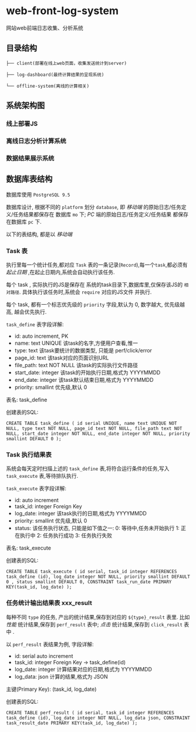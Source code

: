 # web-front-log-system
网站web前端日志收集、分析系统

## 目录结构

```
├── client(部署在线上web页面，收集发送统计到server)

├── log-dashboard(最终计算结果的呈现系统)

└── offline-system(离线的计算相关)
```

## 系统架构图


### 线上部署JS


### 离线日志分析计算系统


### 数据结果展示系统


## 数据库表结构

数据库使用 `PostgreSQL 9.5`

数据库设计, 根据不同的 `platform` 划分 `database`, 即 *移动端* 的原始日志/任务定义/任务结果都保存在 数据库 `mo` 下;
 *PC* 端的原始日志/任务定义/任务结果 都保存在数据库 `pc` 下.
 
以下的表结构, 都是以 *移动端* 
 

### Task 表

执行里每一个统计任务,都对应 `Task` 表的一条记录(`Record`),每一个`task`,都必须有 *起止日期* ,在起止日期内,系统会自动执行该任务.

每个 task , 实际执行的JS是保存在 系统的task目录下,数据库里,仅保存该JS的 `相对路径`. 具体执行该任务时,系统会 `require` 对应的JS文件
并执行.

每个 task, 都有一个标志优先级的 `priority` 字段,默认为 0, 数字越大, 优先级越高, 越会优先执行.

`task_define` 表字段详解:

* id: auto increment, PK
* name: text UNIQUE 该task的名字,方便用户查看,惟一
* type: text 该task要统计的数据类型, 只能是  perf/click/error
* page_id: text 该task对应的页面识别URL
* file_path: text NOT NULL 该task的实际执行文件路径
* start_date: integer 该task的开始执行日期,格式为 YYYYMMDD
* end_date: integer 该task默认结束日期,格式为 YYYYMMDD
* priority: smallint 优先级,默认 0


表名: task_define

创建表的SQL: 

```
CREATE TABLE task_define ( id serial UNIQUE, name text UNIQUE NOT NULL, type text NOT NULL, page_id text NOT NULL, file_path text NOT NULL, start_date integer NOT NULL, end_date integer NOT NULL, priority smallint DEFAULT 0 );
```


### Task 执行结果表

系统会每天定时扫描上述的 `task_define` 表,将符合运行条件的任务,写入 `task_execute` 表,等待排队执行.

`task_execute` 表字段详解:

* id: auto increment
* task_id: integer Foreign Key
* log_date: integer 该task执行的日期,格式为 YYYYMMDD
* priority: smallint 优先级,默认 0
* status: 该任务执行状态, 只能是如下值之一:
    0: 等待中,任务未开始执行
    1: 正在执行中
    2: 任务执行成功
    3: 任务执行失败


表名: task_execute

创建表的SQL: 

```
CREATE TABLE task_execute ( id serial, task_id integer REFERENCES task_define (id), log_date integer NOT NULL, priority smallint DEFAULT 0 , status smallint DEFAULT 0, CONSTRAINT task_run_date PRIMARY KEY(task_id, log_date) );
```

### 任务统计输出结果表 xxx_result

每种不同 `type` 的任务, 产出的统计结果,保存到对应的 `${type}_result` 表里. 比如 *性能* 统计结果,保存到 `perf_result` 表中;
 *点击* 统计结果,保存到 `click_result` 表中 .
 
 以 `perf_result` 表结果为例, 字段详解:
 
 * id: serial auto increment
 * task_id: integer Foreign Key -> task_define(id)
 * log_date: integer 计算结果对应的日期,格式为 YYYYMMDD
 * log_data: json 计算的结果,格式为 JSON
 
 主键(Primary Key): (task_id, log_date) 
 
 创建表的SQL:
 
 ```
 CREATE TABLE perf_result ( id serial, task_id integer REFERENCES task_define (id), log_date integer NOT NULL, log_data json, CONSTRAINT task_result_date PRIMARY KEY(task_id, log_date) );
 ```



